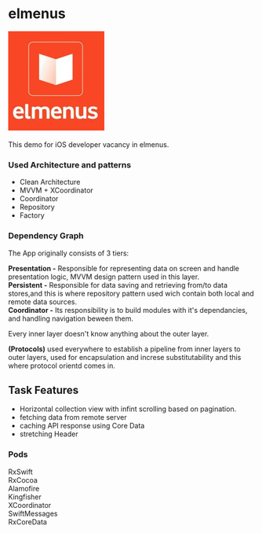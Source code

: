 # elmenus
![](menus.png) <br />
<br />
This demo for iOS developer vacancy in elmenus.

### Used Architecture and patterns

- Clean Architecture <br/>
- MVVM + XCoordinator <br/>
- Coordinator <br/>
- Repository <br/>
- Factory

### Dependency Graph

The App originally consists of 3 tiers: <br />

**Presentation -** Responsible for representing data on screen and handle presentation logic, MVVM design pattern used in this layer. <br />
**Persistent -** Responsible for data saving and retrieving from/to data stores,and this is where repository pattern used wich contain both local and remote data sources. <br />
**Coordinator -** Its responsibility is to build modules with it's dependancies, and handling navigation beween them. <br/>

Every inner layer doesn't know anything about the outer layer. <br />

**(Protocols)** used everywhere to establish a pipeline from inner layers to outer layers, used for encapsulation and increse substitutability and this where protocol orientd comes in.

## Task Features
- Horizontal collection view with infint scrolling based on pagination.<br/>
- fetching data from remote server <br/>
- caching API response using Core Data <br/>
- stretching Header <br/>


### Pods

RxSwift <br />
RxCocoa  <br />
Alamofire  <br />
Kingfisher  <br />
XCoordinator  <br />
SwiftMessages  <br />
RxCoreData  <br />
